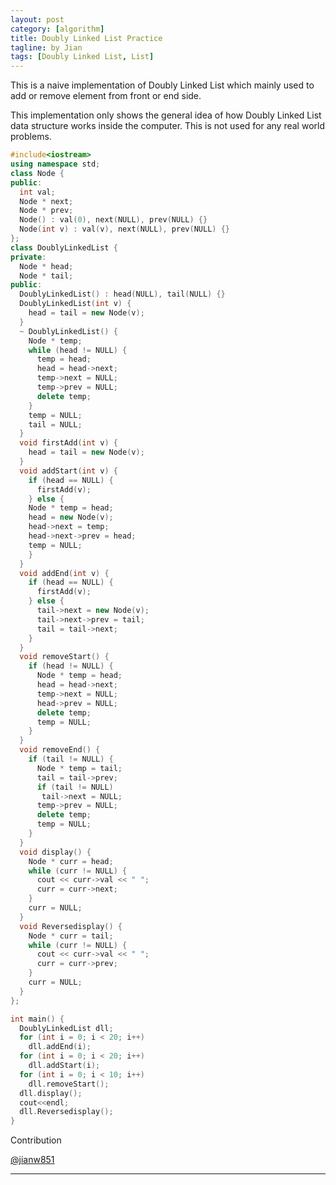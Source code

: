 ```yaml
---
layout: post
category: [algorithm]
title: Doubly Linked List Practice
tagline: by Jian
tags: [Doubly Linked List, List]
---
```


This is a naive implementation of Doubly Linked List which mainly used to add or remove element from front or end side.

This implementation only shows the general idea of how Doubly Linked List data structure works inside the computer. This is not used for any real world problems.

<!--more-->

```cpp
#include<iostream>
using namespace std;
class Node {
public:
  int val;
  Node * next;
  Node * prev;
  Node() : val(0), next(NULL), prev(NULL) {}
  Node(int v) : val(v), next(NULL), prev(NULL) {}
};
class DoublyLinkedList {
private:
  Node * head;
  Node * tail;
public:
  DoublyLinkedList() : head(NULL), tail(NULL) {}
  DoublyLinkedList(int v) {
    head = tail = new Node(v);
  }
  ~ DoublyLinkedList() {
    Node * temp;
    while (head != NULL) {
      temp = head;
      head = head->next;
      temp->next = NULL;
      temp->prev = NULL;
      delete temp;
    }
    temp = NULL;
    tail = NULL;
  }
  void firstAdd(int v) {
    head = tail = new Node(v);
  }
  void addStart(int v) {
    if (head == NULL) {
      firstAdd(v);
    } else {
    Node * temp = head;
    head = new Node(v);
    head->next = temp;
    head->next->prev = head;
    temp = NULL;
    }
  }
  void addEnd(int v) {
    if (head == NULL) {
      firstAdd(v);
    } else {
      tail->next = new Node(v);
      tail->next->prev = tail;
      tail = tail->next;
    }
  }
  void removeStart() {
    if (head != NULL) {
      Node * temp = head;
      head = head->next;
      temp->next = NULL;
      head->prev = NULL;
      delete temp;
      temp = NULL;
    }
  }
  void removeEnd() {
    if (tail != NULL) {
      Node * temp = tail;
      tail = tail->prev;
      if (tail != NULL)
       tail->next = NULL;
      temp->prev = NULL;
      delete temp;
      temp = NULL;
    }
  }
  void display() {
    Node * curr = head;
    while (curr != NULL) {
      cout << curr->val << " ";
      curr = curr->next;
    }
    curr = NULL;
  }
  void Reversedisplay() {
    Node * curr = tail;
    while (curr != NULL) {
      cout << curr->val << " ";
      curr = curr->prev;
    }
    curr = NULL;
  }
};

int main() {
  DoublyLinkedList dll;
  for (int i = 0; i < 20; i++)
    dll.addEnd(i);
  for (int i = 0; i < 20; i++)
    dll.addStart(i);
  for (int i = 0; i < 10; i++)
    dll.removeStart();
  dll.display();
  cout<<endl;
  dll.Reversedisplay();
}

```

 Contribution

 [@jianw851](http://jianwang.info/)


---
